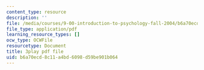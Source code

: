 ```yaml
---
content_type: resource
description: ''
file: /media/courses/9-00-introduction-to-psychology-fall-2004/b6a70ecd8c11a4bd6098d59be901b064_10504.pdf
file_type: application/pdf
learning_resource_types: []
ocw_type: OCWFile
resourcetype: Document
title: 3play pdf file
uid: b6a70ecd-8c11-a4bd-6098-d59be901b064
---
```

